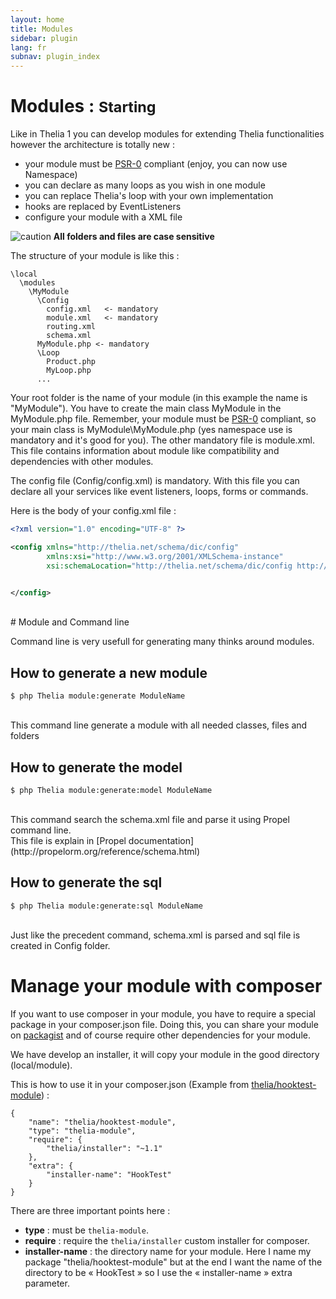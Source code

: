 ```yaml
---
layout: home
title: Modules
sidebar: plugin
lang: fr
subnav: plugin_index
---
```


<div class="page-header">
    <h1>Modules : <small>Starting</small></h1>
</div>

Like in Thelia 1 you can develop modules for extending Thelia functionalities however the architecture is totally new :

* your module must be [PSR-0](https://github.com/php-fig/fig-standards/blob/master/accepted/PSR-0.md) compliant
(enjoy, you can now use Namespace)
* you can declare as many loops as you wish in one module
* you can replace Thelia's loop with your own implementation
* hooks are replaced by EventListeners
* configure your module with a XML file

![caution](/img/caution.png) **All folders and files are case sensitive**

The structure of your module is like this :

```
\local
  \modules
    \MyModule
      \Config
        config.xml   <- mandatory
        module.xml   <- mandatory
        routing.xml
        schema.xml
      MyModule.php <- mandatory
      \Loop
        Product.php
        MyLoop.php
      ...
```

Your root folder is the name of your module (in this example the name is "MyModule"). You have to create the main
class MyModule in the MyModule.php file. Remember, your module must be [PSR-0](https://github.com/php-fig/fig-standards/blob/master/accepted/PSR-0.md) compliant, so your main class is MyModule\MyModule.php (yes
 namespace use is mandatory and it's good for you). The other mandatory file is module.xml. This file contains
 information about module like compatibility and dependencies with other modules.

The config file (Config/config.xml) is mandatory. With this file you can declare all your
services like event listeners, loops, forms or commands.

Here is the body of your config.xml file :

```xml
<?xml version="1.0" encoding="UTF-8" ?>

<config xmlns="http://thelia.net/schema/dic/config"
        xmlns:xsi="http://www.w3.org/2001/XMLSchema-instance"
        xsi:schemaLocation="http://thelia.net/schema/dic/config http://thelia.net/schema/dic/config/thelia-1.0.xsd">


</config>
```
<br />
# Module and Command line

Command line is very usefull for generating many thinks around modules.

## How to generate a new module

```
$ php Thelia module:generate ModuleName
```
<br />
This command line generate a module with all needed classes, files and folders

## How to generate the model

```
$ php Thelia module:generate:model ModuleName
```
<br />
This command search the schema.xml file and parse it using Propel command line.
<br />
This file is explain in [Propel documentation](http://propelorm.org/reference/schema.html)

## How to generate the sql

```
$ php Thelia module:generate:sql ModuleName
```
<br />
Just like the precedent command, schema.xml is parsed and sql file is created in Config folder.


# Manage your module with composer

If you want to use composer in your module, you have to require a special package in your composer.json file. Doing this,
you can share your module on [packagist](https://packagist.org/) and of course require other dependencies for your module.

We have develop an installer, it will copy your module in the good directory (local/module).

This is how to use it in your composer.json (Example from [thelia/hooktest-module](https://github.com/thelia/HookTest-module)) :

```
{
    "name": "thelia/hooktest-module",
    "type": "thelia-module",
    "require": {
        "thelia/installer": "~1.1"
    },
    "extra": {
        "installer-name": "HookTest"
    }
}
```

There are three important points here :

* **type** : must be `thelia-module`.
* **require** : require the `thelia/installer` custom installer for composer.
* **installer-name** : the directory name for your module. Here I name my package "thelia/hooktest-module" but at the end I want the name of the directory to be « HookTest » so I use the « installer-name » extra parameter.

